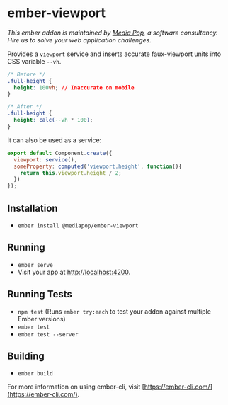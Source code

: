 # ember-viewport

*This ember addon is maintained by [Media Pop](https://www.mediapop.co), a software consultancy. Hire us to solve your web application challenges.*

Provides a `viewport` service and inserts accurate faux-viewport units into CSS variable `--vh`.

```css
/* Before */
.full-height {
  height: 100vh; // Inaccurate on mobile
}

/* After */
.full-height {
  height: calc(--vh * 100);
}
```

It can also be used as a service:

```js
export default Component.create({
  viewport: service(),
  someProperty: computed('viewport.height', function(){
    return this.viewport.height / 2;
  })
});
```

## Installation

* `ember install @mediapop/ember-viewport`

## Running

* `ember serve`
* Visit your app at [http://localhost:4200](http://localhost:4200).

## Running Tests

* `npm test` (Runs `ember try:each` to test your addon against multiple Ember versions)
* `ember test`
* `ember test --server`

## Building

* `ember build`

For more information on using ember-cli, visit [https://ember-cli.com/](https://ember-cli.com/).
